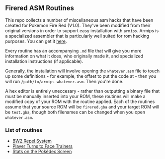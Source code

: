 ## Firered ASM Routines

This repo collects a number of miscellaneous asm hacks that have been created for Pokemon Fire Red (V1.0). They've been modified from their original versions in order to support easy installation with `armips`. Armips is a specialized assembler that is particularly well suited for rom hacking purposes. You can get it [here](https://github.com/Kingcom/armips/releases).

Every routine has an accompanying `.md` file that will give you more information on what it does, who originally made it, and specialized installation instructions (if applicable).

Generally, the installation will involve opening the `whatever.asm` file to touch up some definitions - for example, the offset to put the code at - then you will run `/path/to/armips whatever.asm`. Then you're done.

A hex editor is entirely uneccesary - rather than outputting a binary file that must be manually inserted into your ROM, these routines will make a modified copy of your ROM with the routine applied. Each of the routines assume that your source ROM will be `firered.gba` and your target ROM will be `test.gba`, though both filenames can be changed when you open `whatever.asm`.

### List of routines

* [BW2 Repel System](./repelprompt.md)
* [Player Turns to Face Trainers](./trainerface.md)
* [Stats on the Pokédex Screen](./pokedex-stats.md)
